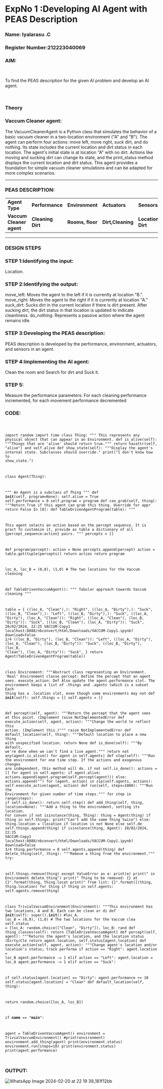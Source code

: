 <h1>ExpNo 1 :Developing AI Agent with PEAS Description</h1>
<h3>Name: Iyalarasu .C</h3>
<h3>Register Number:212223040069</h3>


<h3>AIM:</h3>
<br>
<p>To find the PEAS description for the given AI problem and develop an AI agent.</p>
<br>
<h3>Theory</h3>
<h3>Vaccum Cleaner agent:</h3>
<p>The VacuumCleanerAgent is a Python class that simulates the behavior of a basic vacuum cleaner in a two-location environment ("A" and "B"). The agent can perform four actions: move left, move right, suck dirt, and do nothing. Its state includes the current location and dirt status in each location. The agent's initial state is at location "A" with no dirt. Actions like moving and sucking dirt can change its state, and the print_status method displays the current location and dirt status. This agent provides a foundation for simple vacuum cleaner simulations and can be adapted for more complex scenarios.</p>
<hr>
<h3>PEAS DESCRIPTION:</h3>
<table>
  <tr>
    <td><strong>Agent Type</strong></td>
    <td><strong>Performance</strong></td>
     <td><strong>Environment</strong></td>
    <td><strong>Actuators</strong></td>
    <td><strong>Sensors</strong></td>
  </tr>
    <tr>
    <td><strong>Vaccum Cleaner agent</strong></td>
    <td><strong>Cleaning Dirt</strong></td>
     <td><strong>Rooms, floor</strong></td>
    <td><strong>Dirt,Cleaning</strong></td>
    <td><strong>Location,Sensing Dirt</strong></td>
  </tr>
</table>
<hr>
<H3>DESIGN STEPS</H3>
<h3>STEP 1:Identifying the input:</h3>
<p> Location.</p>
<h3>STEP 2:Identifying the output:</h3>
<p>move_left: Moves the agent to the left if it is currently at location "B.".
move_right: Moves the agent to the right if it is currently at location "A."
suck_dirt: Sucks dirt in the current location if there is dirt present.
After sucking dirt, the dirt status in that location is updated to indicate cleanliness.
do_nothing: Represents a passive action where the agent remains idle.</p>
<h3>STEP 3:Developing the PEAS description:</h3>
<p>PEAS description is developed by the performance, environment, actuators, and sensors in an agent.</p>
<h3>STEP 4:Implementing the AI agent:</h3>
<p>Clean the room and Search for dirt and Suck it.</p>
<h3>STEP 5:</h3>
<p>Measure the performance parameters: For each cleaning performance incremented, for each movement performance decremented</p>
<h3>CODE:</h3>

<code>

import random
import time
class Thing:
 """
 This represents any physical object that can appear in an Environment. 
 def is_alive(self):
 """Things that are 'alive' should return true."""
 return hasattr(self, "alive") and self.alive
 def show_state(self):
 """Display the agent's internal state. Subclasses should override."
 print("I don't know how to show_state.")

class Agent(Thing):
 
 """
 An Agent is a subclass of Thing """
 def __init__(self, program=None):
 self.alive = True
 self.performance = 0
 self.program = program
 def can_grab(self, thing):
 """Return True if this agent can grab this thing. Override for appr
 return False
In [8]:
def TableDrivenAgentProgram(table):
 """
 
 This agent selects an action based on the percept sequence. It is pract
 To customize it, provide as table a dictionary of all
 {percept_sequence:action} pairs. """
 percepts = []
 
 def program(percept):
 action = None
 percepts.append(percept)
 action = table.get(tuple(percepts))
 return action
 return program

loc_A, loc_B = (0,0), (1,0) # The two locations for the Vaccum cleaning 

def TableDrivenVaccumAgent():
 """
 Tabular approach towards Vaccum cleaning
 """
 
 table = {
 ((loc_A, "Clean"),): "Right",
 ((loc_A, "Dirty"),): "Suck",
 ((loc_B, "Clean"),): "Left",
 ((loc_B, "Dirty"),): "Suck",
 ((loc_A, "Dirty"), (loc_A, "Clean")): "Right",
 ((loc_A, "Clean"), (loc_B, "Dirty")): "Suck",
 ((loc_B, "Clean"), (loc_A, "Dirty")): "Suck",
20/02/2024, 22:25 VACCUM-Copy1
localhost:8888/nbconvert/html/Downloads/VACCUM-Copy1.ipynb?download=false 2/4
 ((loc_B, "Dirty"), (loc_B, "Clean")): "Left",
 ((loc_A, "Dirty"), (loc_A, "Clean"), (loc_B, "Dirty")): "Suck",
 ((loc_B, "Dirty"), (loc_B, "Clean"), (loc_A, "Dirty")): "Suck",
 }
 return Agent(TableDrivenAgentProgram(table))

class Environment:
 """Abstract class representing an Environment. 'Real' Environment classe
 percept: Define the percept that an agent sees. execute_action: Def
 Also update the agent.performance slot.
 The environment keeps a list of .things and .agents (which is a subset 
 Each thing has a .location slot, even though some environments may not 
 def __init__(self):
 self.things = []
 self.agents = []
 
 def percept(self, agent):
 """Return the percept that the agent sees at this point. (Implement 
 raise NotImplementedError
 def execute_action(self, agent, action):
 """Change the world to reflect this action. (Implement this.)"""
 raise NotImplementedError
 def default_location(self, thing):
 """Default location to place a new thing with unspecified location.
 return None
 def is_done(self):
 """By default, we're done when we can't find a live agent."""
 return not any(agent.is_alive() for agent in self.agents)
 def step(self):
 """Run the environment for one time step. If the
 actions and exogenous changes are independent, this method will do. 
 if not self.is_done():
 actions = []
 for agent in self.agents:
 if agent.alive:
 actions.append(agent.program(self.percept(agent)))
 else:
 actions.append("")
 for (agent, action) in zip(self.agents, actions):
 self.execute_action(agent, action)
 def run(self, steps=1000):
 """Run the Environment for given number of time steps."""
 for step in range(steps):
 if self.is_done():
 return
 self.step()
 def add_thing(self, thing, location=None):
 """Add a thing to the environment, setting its location. For conven
 if not isinstance(thing, Thing):
 thing = Agent(thing)
 if thing in self.things:
 print("Can't add the same thing twice")
 else:
 thing.location = (location if location is not None else self.de
 self.things.append(thing)
 if isinstance(thing, Agent):
20/02/2024, 22:25 VACCUM-Copy1
localhost:8888/nbconvert/html/Downloads/VACCUM-Copy1.ipynb?download=false 3/4
 thing.performance = 0
 self.agents.append(thing)
 def delete_thing(self, thing):
 """Remove a thing from the environment."""
 try:
 
 self.things.remove(thing)
 except ValueError as e:
 print(e)
 print(" in Environment delete_thing")
 print(" Thing to be removed: {} at {}".format(thing, thing.locat
 print(" from list: {}".format([(thing, thing.location) for thing
 if thing in self.agents:
 self.agents.remove(thing)

class TrivialVaccumEnvironment(Environment):
 """This environment has two locations, A and B. Each can be clean or di
 def __init__(self):
 super().__init__()
 #loc_A, loc_B = (0,0), (1,0) # The two locations for the Vaccum clea
 self.status = {loc_A: random.choice(["Clean", "Dirty"]), loc_B: rand
 def thing_classes(self):
 return [TableDrivenVaccumAgent]
 def percept(self, agent):
 """Returns the agent's location, and the location status (Dirty/Cle
 return agent.location, self.status[agent.location]
 def execute_action(self, agent, action):
 """Change agent's location and/or location's status; track performa
 if action == "Right":
 agent.location = loc_B
 agent.performance -= 1
 elif action == "Left":
 agent.location = loc_A
 agent.performance -= 1
 elif action == "Suck":
 
 if self.status[agent.location] == "Dirty":
 agent.performance += 10
 self.status[agent.location] = "Clean"
 def default_location(self, thing):
 
 return random.choice([loc_A, loc_B])

if __name__ == "__main__":
 
 agent = TableDrivenVaccumAgent()
 environment = TrivialVaccumEnvironment()
 #print(environment)
 environment.add_thing(agent)
 print(environment.status)
 environment.run(steps=10)
 print(environment.status)
 print(agent.performance)

</code>

<h3>OUTPUT:</h3>

![WhatsApp Image 2024-02-20 at 22 19 39_181f12bb](https://github.com/Nandhakumar1313/19AI405ExpNo1/assets/120230694/0e780de5-71dd-4d61-a02a-a709d59c2851)

